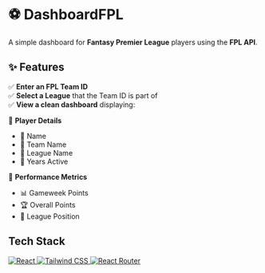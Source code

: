 # ⚽ DashboardFPL

A simple dashboard for **Fantasy Premier League** players using the **FPL API**.

## ✨ Features

✅ **Enter an FPL Team ID**  
✅ **Select a League** that the Team ID is part of  
✅ **View a clean dashboard** displaying:

📌 **Player Details**

- 🔹 Name
- 🔹 Team Name
- 🔹 League Name
- 🔹 Years Active

📌 **Performance Metrics**

- 📊 Gameweek Points
- 🏆 Overall Points
- 📍 League Position

## Tech Stack

<p align="left">
  <a href="https://react.dev/" target="_blank">
    <img src="https://img.shields.io/badge/React-20232A?style=for-the-badge&logo=react&logoColor=61DAFB" alt="React">
  </a>
  <a href="https://tailwindcss.com/" target="_blank">
    <img src="https://img.shields.io/badge/TailwindCSS-38B2AC?style=for-the-badge&logo=tailwindcss&logoColor=white" alt="Tailwind CSS">
  </a>
  <a href="https://reactrouter.com/" target="_blank">
    <img src="https://img.shields.io/badge/React Router-CA4245?style=for-the-badge&logo=reactrouter&logoColor=white" alt="React Router">
  </a>
</p>
